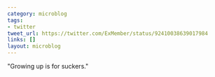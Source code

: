 ```yaml
---
category: microblog
tags:
- twitter
tweet_url: https://twitter.com/ExMember/status/92410038639017984
links: []
layout: microblog
---
```

"Growing up is for suckers."
